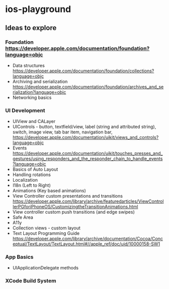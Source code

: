 # ios-playground

## Ideas to explore 
### Foundation https://developer.apple.com/documentation/foundation?language=objc
* Data structures https://developer.apple.com/documentation/foundation/collections?language=objc
* Archiving and serialization https://developer.apple.com/documentation/foundation/archives_and_serialization?language=objc
* Networking basics 
### UI Development
* UIView and CALayer
* UIControls - button, textfield/view, label (string and attributed string), switch, image view, tab bar item, navigation bar, https://developer.apple.com/documentation/uikit/views_and_controls?language=objc
* Events https://developer.apple.com/documentation/uikit/touches_presses_and_gestures/using_responders_and_the_responder_chain_to_handle_events?language=objc
* Basics of Auto Layout
* Handling rotations
* Localization
* I18n (Left to Right)
* Animations (Key based animations)
* View Controller custom presentations and transitions https://developer.apple.com/library/archive/featuredarticles/ViewControllerPGforiPhoneOS/CustomizingtheTransitionAnimations.html
* View controller custom push transitions (and edge swipes)
* Safe Area
* A11y
* Collection views - custom layout
* Text Layout Programming Guide https://developer.apple.com/library/archive/documentation/Cocoa/Conceptual/TextLayout/TextLayout.html#//apple_ref/doc/uid/10000158-SW1
### App Basics
* UIApplicationDelegate methods
### XCode Build System
